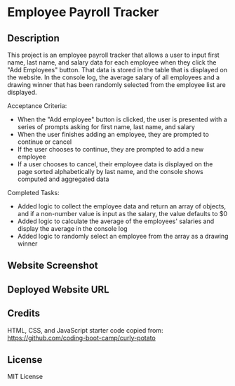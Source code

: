 # Employee Payroll Tracker

## Description
This project is an employee payroll tracker that allows a user to input first name, last name, and salary data for each employee when they click the "Add Employees" button. That data is stored in the table that is displayed on the website. In the console log, the average salary of all employees and a drawing winner that has been randomly selected from the employee list are displayed. 

Acceptance Criteria:
- When the "Add employee" button is clicked, the user is presented with a series of prompts asking for first name, last name, and salary
- When the user finishes adding an employee, they are prompted to continue or cancel
- If the user chooses to continue, they are prompted to add a new employee
- If a user chooses to cancel, their employee data is displayed on the page sorted alphabetically by last name, and the console shows computed and aggregated data

Completed Tasks:
- Added logic to collect the employee data and return an array of objects, and if a non-number value is input as the salary, the value defaults to $0
- Added logic to calculate the average of the employees' salaries and display the average in the console log
- Added logic to randomly select an employee from the array as a drawing winner

## Website Screenshot

## Deployed Website URL

## Credits
HTML, CSS, and JavaScript starter code copied from: https://github.com/coding-boot-camp/curly-potato

## License
MIT License